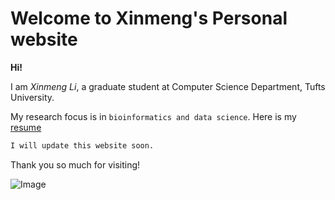 # Welcome to Xinmeng's Personal website


**Hi!** 

I am _Xinmeng Li_, a graduate student at Computer Science Department, Tufts University. 


My research focus is in `bioinformatics and data science`. Here is my [resume](https://xinmengli.github.io/cv_Xinmeng.pdf)


```markdown
I will update this website soon.
```


Thank you so much for visiting! 


![Image](https://xinmengli.github.io/1.png)
